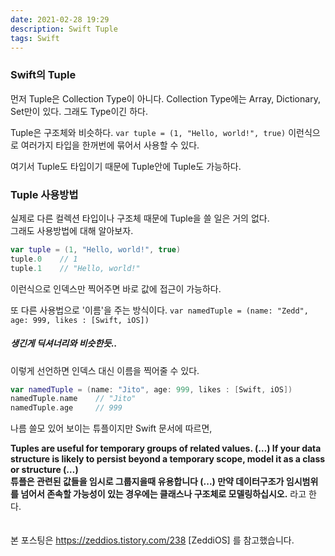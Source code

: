 ```yaml
---
date: 2021-02-28 19:29
description: Swift Tuple
tags: Swift
---
```


### Swift의 Tuple
먼저 Tuple은 Collection Type이 아니다. Collection Type에는 Array, Dictionary, Set만이 있다. 그래도 Type이긴 하다.

Tuple은 구조체와 비슷하다.
`var tuple = (1, "Hello, world!", true)`
이런식으로 여러가지 타입을 한꺼번에 묶어서 사용할 수 있다.

여기서 Tuple도 타입이기 때문에 Tuple안에 Tuple도 가능하다.

### Tuple 사용방법
실제로 다른 컬렉션 타입이나 구조체 때문에 Tuple을 쓸 일은 거의 없다. </br>
그래도 사용방법에 대해 알아보자.

```Swift
var tuple = (1, "Hello, world!", true)
tuple.0    // 1
tuple.1    // "Hello, world!"
```
이런식으로 인덱스만 찍어주면 바로 값에 접근이 가능하다.

또 다른 사용법으로 '이름'을 주는 방식이다.
`var namedTuple = (name: "Zedd", age: 999, likes : [Swift, iOS])`
##### 생긴게 딕셔너리와 비슷한듯..
이렇게 선언하면 인덱스 대신 이름을 찍어줄 수 있다.

```Swift
var namedTuple = (name: "Jito", age: 999, likes : [Swift, iOS])
namedTuple.name    // "Jito"
namedTuple.age     // 999
```

나름 쓸모 있어 보이는 튜플이지만 Swift 문서에 따르면, </br>

<b> Tuples are useful for temporary groups of related values. (…) If your data structure is likely to persist beyond a temporary scope, model it as a class or structure (…)</br>
튜플은 관련된 값들을 임시로 그룹지을때 유용합니다 (...) 만약 데이터구조가 임시범위를 넘어서 존속할 가능성이 있는 경우에는 클래스나 구조체로 모델링하십시오.</b>
라고 한다.
</br></br></br>
본 포스팅은 https://zeddios.tistory.com/238 [ZeddiOS] 를 참고했습니다.
